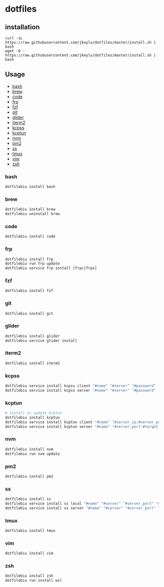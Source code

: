 # dotfiles

## installation

```
curl -sL https://raw.githubusercontent.com/jkeylu/dotfiles/master/install.sh | bash
wget -O - https://raw.githubusercontent.com/jkeylu/dotfiles/master/install.sh | bash
```

## Usage

- [bash](#bash)
- [brew](#brew)
- [code](#code)
- [frp](#frp)
- [fzf](#fzf)
- [git](#git)
- [glider](#glider)
- [iterm2](#iterm2)
- [kcpss](#kcpss)
- [kcptun](#kcptun)
- [nvm](#nvm)
- [pm2](#pm2)
- [ss](#ss)
- [tmux](#tmux)
- [vim](#vim)
- [zsh](#zsh)

### bash

```sh
dotfilebiu install bash
```

### brew

```sh
dotfilebiu install brew
dotfilebiu uninstall brew
```

### code

```sh
dotfilebiu install code
```

### frp

```sh
dotfilebiu install frp
dotfilebiu run frp update
dotfilebiu service frp install [frpc|frps]
```

### fzf

```sh
dotfilebiu install fzf
```

### git

```sh
dotfilebiu install git
```

### glider

```sh
dotfilebiu install glider
dotfilebiu service glider install
```

### iterm2

```sh
dotfilebiu install iterm2
```

### kcpss

```sh
dotfilebiu service install kcpss client "#name" "#server" "#password"
dotfilebiu service install kcpss server "#name" "#server" "#password"
```

### kcptun

```sh
# install or update kcptun
dotfilebiu install kcptun
dotfilebiu service install kcptun client "#name" "#server_ip:#server_port:12948"
dotfilebiu service install kcptun server "#name" "#server_port:#target_port"
```

### nvm

```sh
dotfilebiu install nvm
dotfilebiu run nvm update
```

### pm2

```sh
dotfilebiu install pm2
```

### ss

```sh
dotfilebiu install ss
dotfilebiu service install ss local "#name" "#server" "#server_port" "#password"
dotfilebiu service install ss server "#name" "#server" "#server_port" "#password"
```

### tmux

```sh
dotfilebiu install tmux
```

### vim

```sh
dotfilebiu install vim
```

### zsh

```sh
dotfilebiu install zsh
dotfilebiu run install wsl
```
